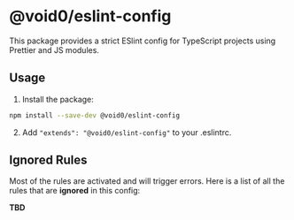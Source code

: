 # @void0/eslint-config

This package provides a strict ESlint config for TypeScript projects using Prettier and JS modules.

## Usage

1. Install the package:

```sh
npm install --save-dev @void0/eslint-config
```

2. Add `"extends": "@void0/eslint-config"` to your .eslintrc.

## Ignored Rules

Most of the rules are activated and will trigger errors. Here is a list of all the rules that are **ignored** in this config:

**TBD**
